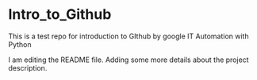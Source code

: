 # Intro_to_Github
This is a test repo for introduction to GIthub by google IT Automation with Python

I am editing the README file. Adding some more details about the project description.
